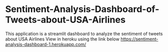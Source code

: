 # Sentiment-Analysis-Dashboard-of-Tweets-about-USA-Airlines
This application is a streamlit dashboard to analyze the sentiment of tweets about USA Airlines
View in heroku using the link below
https://sentiment-analysis-dashboard-1.herokuapp.com/
